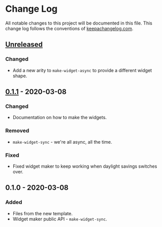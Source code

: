 # Change Log
All notable changes to this project will be documented in this file. This change log follows the conventions of [keepachangelog.com](http://keepachangelog.com/).

## [Unreleased]
### Changed
- Add a new arity to `make-widget-async` to provide a different widget shape.

## [0.1.1] - 2020-03-08
### Changed
- Documentation on how to make the widgets.

### Removed
- `make-widget-sync` - we're all async, all the time.

### Fixed
- Fixed widget maker to keep working when daylight savings switches over.

## 0.1.0 - 2020-03-08
### Added
- Files from the new template.
- Widget maker public API - `make-widget-sync`.

[Unreleased]: https://github.com/your-name/ringneck/compare/0.1.1...HEAD
[0.1.1]: https://github.com/your-name/ringneck/compare/0.1.0...0.1.1
